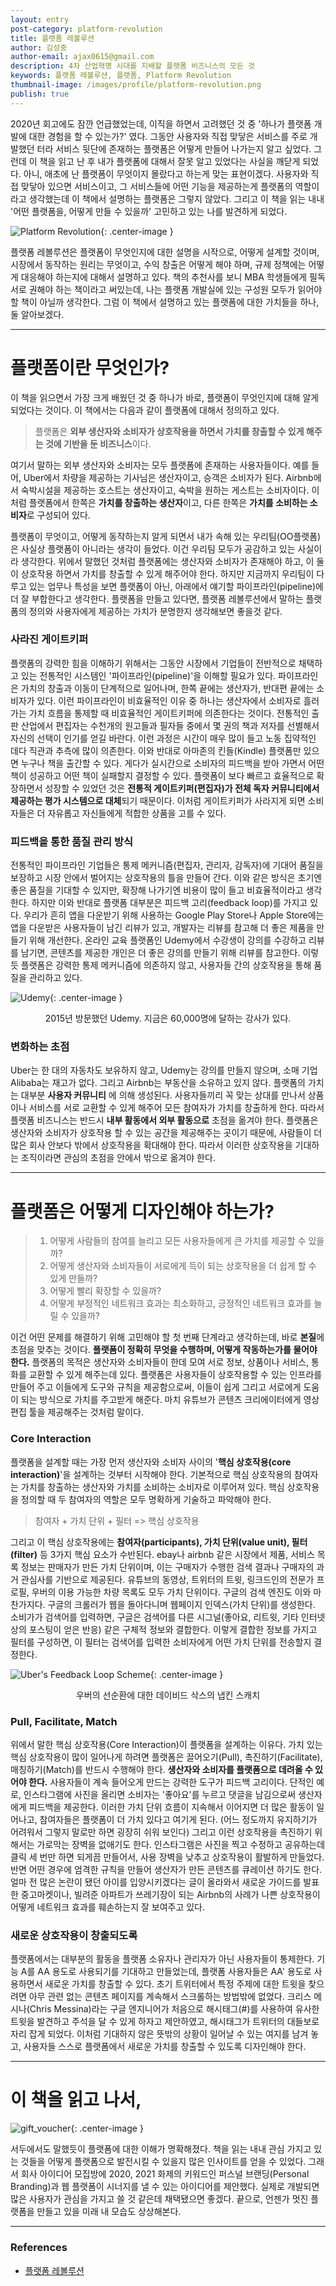 ```yaml
---
layout: entry
post-category: platform-revolution
title: 플랫폼 레볼루션
author: 김성중
author-email: ajax0615@gmail.com
description: 4차 산업혁명 시대를 지배할 플랫폼 비즈니스의 모든 것
keywords: 플랫폼 레볼루션, 플랫폼, Platform Revolution
thumbnail-image: /images/profile/platform-revolution.png
publish: true
---
```


2020년 회고에도 잠깐 언급했었는데, 이직을 하면서 고려했던 것 중 \'하나가 플랫폼 개발에 대한 경험을 할 수 있는가?\' 였다. 그동안 사용자와 직접 맞닿은 서비스를 주로 개발했던 터라 서비스 뒷단에 존재하는 플랫폼은 어떻게 만들어 나가는지 알고 싶었다. 그런데 이 책을 읽고 난 후 내가 플랫폼에 대해서 잘못 알고 있었다는 사실을 깨닫게 되었다. 아니, 애초에 난 플랫폼이 무엇이지 몰랐다고 하는게 맞는 표현이겠다. 사용자와 직접 맞닿아 있으면 서비스이고, 그 서비스들에 어떤 기능을 제공하는게 플랫폼의 역할이라고 생각했는데 이 책에서 설명하는 플랫폼은 그렇지 않았다. 그리고 이 책을 읽는 내내 \'어떤 플랫폼을, 어떻게 만들 수 있을까\' 고민하고 있는 나를 발견하게 되었다.

![Platform Revolution](/images/2021/01/29/platform-revolution.jpeg "Platform Revolution"){: .center-image }

플랫폼 레볼루션은 플랫폼이 무엇인지에 대한 설명을 시작으로, 어떻게 설계할 것이며, 시장에서 동작하는 원리는 무엇이고, 수익 창출은 어떻게 해야 하며, 규제 정책에는 어떻게 대응해야 하는지에 대해서 설명하고 있다. 책의 추천사를 보니 MBA 학생들에게 필독서로 권해야 하는 책이라고 써있는데, 나는 플랫폼 개발실에 있는 구성원 모두가 읽어야 할 책이 아닐까 생각한다. 그럼 이 책에서 설명하고 있는 플랫폼에 대한 가치들을 하나, 둘 알아보겠다.

---

# 플랫폼이란 무엇인가?
이 책을 읽으면서 가장 크게 배웠던 것 중 하나가 바로, 플랫폼이 무엇인지에 대해 알게 되었다는 것이다. 이 책에서는 다음과 같이 플랫폼에 대해서 정의하고 있다.

> 플랫폼은 **외부 생산자와 소비자가 상호작용을 하면서 가치를 창출할 수 있게 해주는 것에 기반을 둔 비즈니스**이다.

여기서 말하는 외부 생산자와 소비자는 모두 플랫폼에 존재하는 사용자들이다. 예를 들어, Uber에서 차량을 제공하는 기사님은 생산자이고, 승객은 소비자가 된다. Airbnb에서 숙박시설을 제공하는 호스트는 생산자이고, 숙박을 원하는 게스트는 소비자이다. 이처럼 플랫폼에서 한쪽은 **가치를 창출하는 생산자**이고, 다른 한쪽은 **가치를 소비하는 소비자**로 구성되어 있다.

플랫폼이 무엇이고, 어떻게 동작하는지 알게 되면서 내가 속해 있는 우리팀(OO플랫폼)은 사실상 플랫폼이 아니라는 생각이 들었다. 이건 우리팀 모두가 공감하고 있는 사실이라 생각한다. 위에서 말했던 것처럼 플랫폼에는 생산자와 소비자가 존재해야 하고, 이 둘이 상호작용 하면서 가치를 창출할 수 있게 해주어야 한다. 하지만 지금까지 우리팀이 다루고 있는 업무나 특성을 보면 플랫폼이 아닌, 아래에서 얘기할 파이프라인(pipeline)에 더 잘 부합한다고 생각한다. 플랫폼을 만들고 있다면, 플랫폼 레볼루션에서 말하는 플랫폼의 정의와 사용자에게 제공하는 가치가 분명한지 생각해보면 좋을것 같다.

### 사라진 게이트키퍼
플랫폼의 강력한 힘을 이해하기 위해서는 그동안 시장에서 기업들이 전반적으로 채택하고 있는 전통적인 시스템인 \'파이프라인(pipeline)\'을 이해할 필요가 있다. 파이프라인은 가치의 창출과 이동이 단계적으로 일어나며, 한쪽 끝에는 생산자가, 반대편 끝에는 소비자가 있다. 이런 파이프라인이 비효율적인 이유 중 하나는 생산자에서 소비자로 흘러가는 가치 흐름을 통제할 때 비효율적인 게이트키퍼에 의존한다는 것이다. 전통적인 출판 산업에서 편집자는 수천개의 원고들과 필자들 중에서 몇 권의 책과 저자를 선별해서 자신의 선택이 인기를 얻길 바란다. 이런 과정은 시간이 매우 많이 들고 노동 집약적인 데다 직관과 추측에 많이 의존한다. 이와 반대로 아마존의 킨들(Kindle) 플랫폼만 있으면 누구나 책을 출간할 수 있다. 게다가 실시간으로 소비자의 피드백을 받아 가면서 어떤 책이 성공하고 어떤 책이 실패할지 결정할 수 있다. 플랫폼이 보다 빠르고 효율적으로 확장하면서 성장할 수 있었던 것은 **전통적 게이트키퍼(편집자)가 전체 독자 커뮤니티에서 제공하는 평가 시스템으로 대체**되기 때문이다. 이처럼 게이트키퍼가 사라지게 되면 소비자들은 더 자유롭고 자신들에게 적합한 상품을 고를 수 있다.

### 피드백을 통한 품질 관리 방식
전통적인 파이프라인 기업들은 통제 메커니즘(편집자, 관리자, 감독자)에 기대어 품질을 보장하고 시장 안에서 벌어지는 상호작용의 틀을 만들어 간다. 이와 같은 방식은 초기엔 좋은 품질을 기대할 수 있지만, 확장해 나가기엔 비용이 많이 들고 비효율적이라고 생각한다. 하지만 이와 반대로 플랫폼 대부분은 피드백 고리(feedback loop)를 가지고 있다. 우리가 흔히 앱을 다운받기 위해 사용하는 Google Play Store나 Apple Store에는 앱을 다운받은 사용자들이 남긴 리뷰가 있고, 개발자는 리뷰를 참고해 더 좋은 제품을 만들기 위해 개선한다. 온라인 교육 플랫폼인 Udemy에서 수강생이 강의를 수강하고 리뷰를 남기면, 콘텐츠를 제공한 개인은 더 좋은 강의를 만들기 위해 리뷰를 참고한다. 이렇듯 플랫폼은 강력한 통제 메커니즘에 의존하지 않고, 사용자들 간의 상호작용을 통해 품질을 관리하고 있다.

![Udemy](/images/2021/01/29/udemy.jpg "Udemy"){: .center-image }
<center>2015년 방문했던 Udemy. 지금은 60,000명에 달하는 강사가 있다.</center>

### 변화하는 초점
Uber는 한 대의 자동차도 보유하지 않고, Udemy는 강의를 만들지 않으며, 소매 기업 Alibaba는 재고가 없다. 그리고 Airbnb는 부동산을 소유하고 있지 않다. 플랫폼의 가치는 대부분 **사용자 커뮤니티** 에 의해 생성된다. 사용자들끼리 꼭 맞는 상대를 만나서 상품이나 서비스를 서로 교환할 수 있게 해주어 모든 참여자가 가치를 창출하게 한다. 따라서 플랫폼 비즈니스는 반드시 **내부 활동에서 외부 활동으로** 초점을 옮겨야 한다. 플랫폼은 생산자와 소비자가 상호작용 할 수 있는 공간을 제공해주는 곳이기 때문에, 사람들이 더 많은 회사 안보다 밖에서 상호작용을 확대해야 한다. 따라서 이러한 상호작용을 기대하는 조직이라면 관심의 초점을 안에서 밖으로 옮겨야 한다.

---

# 플랫폼은 어떻게 디자인해야 하는가?
> 1. 어떻게 사람들의 참여를 늘리고 모든 사용자들에게 큰 가치를 제공할 수 있을까?
> 2. 어떻게 생산자와 소비자들이 서로에게 득이 되는 상호작용을 더 쉽게 할 수 있게 만들까?
> 3. 어떻게 빨리 확장할 수 있을까?
> 4. 어떻게 부정적인 네트워크 효과는 최소화하고, 긍정적인 네트워크 효과를 늘릴 수 있을까?

이건 어떤 문제를 해결하기 위해 고민해야 할 첫 번째 단계라고 생각하는데, 바로 **본질**에 초점을 맞추는 것이다. **플랫폼이 정확히 무엇을 수행하며, 어떻게 작동하는가를 물어야 한다.** 플랫폼의 목적은 생산자와 소비자들이 한데 모여 서로 정보, 상품이나 서비스, 통화를 교환할 수 있게 해주는데 있다.  플랫폼은 사용자들이 상호작용할 수 있는 인프라를 만들어 주고 이들에게 도구와 규칙을 제공함으로써, 이들이 쉽게 그리고 서로에게 도움이 되는 방식으로 가치를 주고받게 해준다. 마치 유튜브가 콘텐츠 크리에이터에게 영상 편집 툴을 제공해주는 것처럼 말이다.

### Core Interaction
플랫폼을 설계할 때는 가장 먼저 생산자와 소비자 사이의 \'**핵심 상호작용(core interaction)**\'을 설계하는 것부터 시작해야 한다. 기본적으로 핵심 상호작용의 참여자는 가치를 창출하는 생산자와 가치를 소비하는 소비자로 이루어져 있다. 핵심 상호작용을 정의할 때 두 참여자의 역할은 모두 명확하게 기술하고 파악해야 한다.

> 참여자 + 가치 단위 + 필터 => 핵심 상호작용

그리고 이 핵심 상호작용에는 **참여자(participants), 가치 단위(value unit), 필터(filter)** 등 3가지 핵심 요소가 수반된다. ebay나 airbnb 같은 시장에서 제품, 서비스 목록 정보는 판매자가 만든 가치 단위이며, 이는 구매자가 수행한 검색 결과나 구매자의 과거 관심사를 기반으로 제공된다. 유튜브의 동영상, 트위터의 트윗, 링크드인의 전문가 프로필, 우버의 이용 가능한 차량 목록도 모두 가치 단위이다. 구글의 검색 엔진도 이와 마찬가지다. 구글의 크롤러가 웹을 돌아다니며 웹페이지 인덱스(가치 단위)를 생성한다. 소비가가 검색어를 입력하면, 구글은 검색어를 다른 시그널(좋아요, 리트윗, 기타 인터넷상의 포스팅이 얻은 반응) 같은 구체적 정보와 결합한다. 이렇게 결합한 정보를 가지고 필터를 구성하면, 이 필터는 검색어를 입력한 소비자에게 어떤 가치 단위를 전송할지 결정한다.

![Uber's Feedback Loop Scheme](/images/2021/01/29/uber-feeback-loop.png "Uber's Feedback Loop Scheme"){: .center-image }
<center>우버의 선순환에 대한 데이비드 삭스의 냅킨 스캐치</center>



### Pull, Facilitate, Match
위에서 말한 핵심 상호작용(Core Interaction)이 플랫폼을 설계하는 이유다. 가치 있는 핵심 상호작용이 많이 일어나게 하려면 플랫폼은 끌어오기(Pull), 촉진하기(Facilitate), 매칭하기(Match)를 반드시 수행해야 한다. **생산자와 소비자를 플랫폼으로 데려올 수 있어야 한다.** 사용자들이 계속 들어오게 만드는 강력한 도구가 피드백 고리이다. 단적인 예로, 인스타그램에 사진을 올리면 소비자는 \'좋아요\'를 누르고 댓글을 남김으로써 생산자에게 피드백을 제공한다. 이러한 가치 단위 흐름이 지속해서 이어지면 더 많은 활동이 일어나고, 참여자들은 플랫폼이 더 가치 있다고 여기게 된다. (어느 정도까지 유지하기가 어려워서 그렇지 말로만 하면 굉장히 쉬워 보인다) 그리고 이런 상호작용을 촉진하기 위해서는 가로막는 장벽을 없애기도 한다. 인스타그램은 사진을 찍고 수정하고 공유하는데 클릭 세 번만 하면 되게끔 만들어서, 사용 장벽을 낮추고 상호작용이 활발하게 만들었다. 반면 어떤 경우에 엄격한 규칙을 만들어 생산자가 만든 콘텐츠를 큐레이션 하기도 한다. 얼마 전 많은 논란이 됐던 아이를 입양시키겠다는 글이 올라와서 새로운 가이드를 발표한 중고마켓이나, 빌려준 아파트가 쓰레기장이 되는 Airbnb의 사례가 나쁜 상호작용이 어떻게 네트워크 효과를 훼손하는지 잘 보여주고 있다.

### 새로운 상호작용이 창출되도록
플랫폼에서는 대부분의 활동을 플랫폼 소유자나 관리자가 아닌 사용자들이 통제한다. 기능 A를 AA 용도로 사용되기를 기대하고 만들었는데, 플랫폼 사용자들은 AA\' 용도로 사용하면서 새로운 가치를 창출할 수 있다. 초기 트위터에서 특정 주제에 대한 트윗을 찾으려면 아무 관련 없는 콘텐츠 페이지를 계속해서 스크롤하는 방법밖에 없었다. 크리스 메시나(Chris Messina)라는 구글 엔지니어가 처음으로 해시태그(\#)를 사용하여 유사한 트윗을 발견하고 주석을 달 수 있게 하자고 제안하였고, 해시태그가 트위터의 대들보로 자리 잡게 되었다. 이처럼 기대하지 않은 뜻밖의 상황이 일어날 수 있는 여지를 남겨 놓고, 사용자들 스스로 플랫폼에서 새로운 가치를 창출할 수 있도록 디자인해야 한다.

---

# 이 책을 읽고 나서,

![gift_voucher](/images/2021/01/29/gift_voucher.png "gift_voucher"){: .center-image }

서두에서도 말했듯이 플랫폼에 대한 이해가 명확해졌다. 책을 읽는 내내 관심 가지고 있는 것들을 어떻게 플랫폼으로 발전시킬 수 있을지 많은 인사이트를 얻을 수 있었다. 그래서 회사 아이디어 모집방에 2020, 2021 화제의 키워드인 퍼스널 브랜딩(Personal Branding)과 웹 플랫폼이 시너지를 낼 수 있는 아이디어를 제안했다. 실제로 개발되면 많은 사용자가 관심을 가지고 쓸 것 같은데 채택됐으면 좋겠다. 끝으로, 언젠가 멋진 플랫폼을 만들고 있을 미래 내 모습도 상상해본다.

---

### References
- [플랫폼 레볼루션](http://www.kyobobook.co.kr/product/detailViewKor.laf?mallGb=KOR&barcode=9788960515987)
